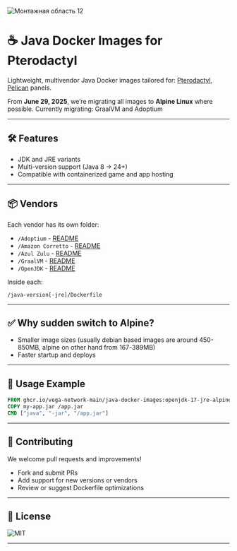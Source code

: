 ![Монтажная область 12](https://github.com/vega-network-main/java-docker-images/assets/61664874/4d523ea9-6fe1-4591-88f3-289f336560a9)
# ☕ Java Docker Images for Pterodactyl

Lightweight, multivendor Java Docker images tailored for: [Pterodactyl](https://pterodactyl.io/), [Pelican](https://pelican.dev/) panels.

From **June 29, 2025**, we’re migrating all images to **Alpine Linux** where possible.
Currently migrating: GraalVM and Adoptium

---

## 🛠️ Features

* JDK and JRE variants
* Multi-version support (Java 8 → 24+)
* Compatible with containerized game and app hosting

---

## 📦 Vendors

Each vendor has its own folder:

* `/Adoptium`        - [README](https://github.com/vega-network-main/java-docker-images/blob/main/Adoptium/README.MD)
* `/Amazon Corretto` - [README](https://github.com/vega-network-main/java-docker-images/blob/main/Amazon%20Corretto/README.MD)
* `/Azul Zulu`       - [README](https://github.com/vega-network-main/java-docker-images/blob/main/Azul%20Zulu/README.MD)
* `/GraalVM`         - [README](https://github.com/vega-network-main/java-docker-images/blob/main/GraalVM/README.MD)
* `/OpenJDK`         - [README](https://github.com/vega-network-main/java-docker-images/blob/main/OpenJDK/README.MD)

Inside each:

```shell
/java-version[-jre]/Dockerfile
```

---

## ✅ Why sudden switch to Alpine?

* Smaller image sizes (usually debian based images are around 450-850MB, alpine on other hand from 167-389MB)
* Faster startup and deploys

---

## 🚀 Usage Example

```dockerfile
FROM ghcr.io/vega-network-main/java-docker-images:openjdk-17-jre-alpine
COPY my-app.jar /app.jar
CMD ["java", "-jar", "/app.jar"]
```

---

## 🤝 Contributing

We welcome pull requests and improvements!

* Fork and submit PRs
* Add support for new versions or vendors
* Review or suggest Dockerfile optimizations

---

## 📄 License

![MIT](https://img.shields.io/badge/license-MIT-green)

---